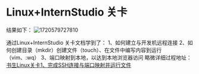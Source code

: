 # Linux+InternStudio 关卡
结果如下：
![1720579727810](https://github.com/user-attachments/assets/7a4427d4-bba9-4482-b764-4c6d52657647)

通过Linux+InternStudio 关卡文档学到了：
1、如何建立与开发机远程连接
2、如何创建目录（mkdir）创建文件（touch）、在文件中编写内容到运行（vim、:wq）
3、端口映射到本地，以达到本地浏览器访问
略微详细过程地址：[书生Linux关卡1、完成SSH连接与端口映射并运行文件](https://blog.csdn.net/weixin_72876411/article/details/140317829?spm=1001.2014.3001.5502)
